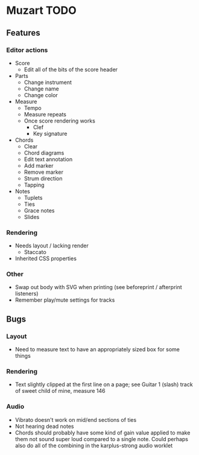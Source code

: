 <!-- markdownlint-disable-file MD024 -->

# Muzart TODO

## Features

### Editor actions

- Score
  - Edit all of the bits of the score header
- Parts
  - Change instrument
  - Change name
  - Change color
- Measure
  - Tempo
  - Measure repeats
  - Once score rendering works
    - Clef
    - Key signature
- Chords
  - Clear
  - Chord diagrams
  - Edit text annotation
  - Add marker
  - Remove marker
  - Strum direction
  - Tapping
- Notes
  - Tuplets
  - Ties
  - Grace notes
  - Slides

### Rendering

- Needs layout / lacking render
  - Staccato
- Inherited CSS properties

### Other

- Swap out body with SVG when printing (see beforeprint / afterprint listeners)
- Remember play/mute settings for tracks

## Bugs

### Layout

- Need to measure text to have an appropriately sized box for some things

### Rendering

- Text slightly clipped at the first line on a page; see Guitar 1 (slash) track of sweet child of mine, measure 146

### Audio

- Vibrato doesn't work on mid/end sections of ties
- Not hearing dead notes
- Chords should probably have some kind of gain value applied to make them not sound super loud compared to a single
  note. Could perhaps also do all of the combining in the karplus-strong audio worklet
